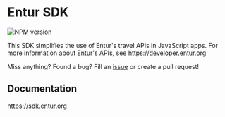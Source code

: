 # Entur SDK

![NPM version](https://img.shields.io/npm/v/@entur/sdk)

This SDK simplifies the use of Entur's travel APIs in JavaScript apps. For more information about Entur's APIs, see https://developer.entur.org

Miss anything? Found a bug? Fill an [issue](https://github.com/entur/sdk/issues/new) or create a pull request!

## Documentation

https://sdk.entur.org
